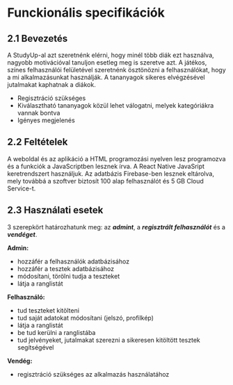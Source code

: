 # Funckionális specifikációk

## 2.1 Bevezetés

A StudyUp-al azt szeretnénk elérni, hogy minél több diák ezt használva, nagyobb motivációval tanuljon esetleg meg is szeretve azt.
A játékos, színes felhasználói felületével szeretnénk ösztönözni a felhasználókat, hogy a mi alkalmazásunkat használják.
A tananyagok sikeres elvégzésével jutalmakat kaphatnak a diákok.

- Regisztráció szükséges
- Kiválasztható tananyagok közül lehet válogatni, melyek kategóriákra vannak bontva
- Igényes megjelenés

## 2.2 Feltételek

A weboldal és az aplikáció a HTML programozási nyelven lesz programozva és a funkciók a JavaScriptben lesznek írva. A React Native JavaSript keretrendszert használjuk. Az adatbázis Firebase-ben lesznek eltárolva, mely továbbá a szoftver biztosít 100 alap felhasználót és 5 GB Cloud Service-t.

## 2.3 Használati esetek

3 szerepkört határozhatunk meg: az ***admint***, a ***regisztrált felhasználót*** és a ***vendéget***.

**Admin:**
- hozzáfér a felhasználók adatbázisához
- hozzáfér a tesztek adatbázisához
- módosítani, törölni tudja a teszteket
- látja a ranglistát

**Felhasználó:**
- tud teszteket kitölteni
- tud saját adatokat módosítani (jelszó, profilkép)
- látja a ranglistát
- be tud kerülni a ranglistába
- tud jelvényeket, jutalmakat szerezni a sikeresen kitöltött tesztek segítségével

**Vendég:**
- regisztráció szükséges az alkalmazás használatához
